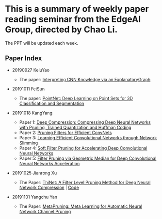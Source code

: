 
This is a summary of weekly paper reading seminar from the EdgeAI Group, directed by Chao Li.
====


The PPT will be updated each week.

Paper Index
------

* 20190927 KeluYao
    * The paper: [Interpreting CNN Knowledge via an ExplanatoryGraph](https://arxiv.org/pdf/1708.01785.pdf)

* 20191011 FeiSun
    * The paper: [PointNet: Deep Learning on Point Sets for 3D Classification and Segmentation](https://arxiv.org/abs/1612.00593)
     
* 20191018 KangYang
    * Paper 1: [Deep Compression: Compressing Deep Neural Networks with Pruning, Trained Quantization and 
Huffman Coding](https://arxiv.org/abs/1510.00149)
    * Paper 2: [Pruning Filters for Efficient ConvNets](https://arxiv.org/abs/1608.08710)
    * Paper 3: [Learning Efficient Convolutional Networks through Network Slimming](http://openaccess.thecvf.com/content_iccv_2017/html/Liu_Learning_Efficient_Convolutional_ICCV_2017_paper.html)
    * Paper 4: [Soft Filter Pruning for Accelerating Deep Convolutional Neural Networks](https://arxiv.org/abs/1808.06866)
    * Paper 5: [Filter Pruning via Geometric Median for Deep Convolutional Neural Networks Acceleration](http://openaccess.thecvf.com/content_CVPR_2019/html/He_Filter_Pruning_via_Geometric_Median_for_Deep_Convolutional_Neural_Networks_CVPR_2019_paper.html)
    
* 20191025 Jianrong Xu
    * The Paper: [ThiNet: A Filter Level Pruning Method for Deep Neural Network Compression](https://arxiv.org/abs/1707.06342) | [Code](https://github.com/Roll920/ThiNet)

* 20191101 Yangchu Yan
    * The Paper: [MetaPruning: Meta Learning for Automatic Neural Network Channel Pruning](https://arxiv.org/abs/1903.10258)
